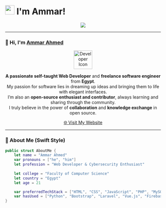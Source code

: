 <h1 >
  <img src="https://emojis.slackmojis.com/emojis/images/1531849430/4246/blob-sunglasses.gif?1531849430" width="30"/>
  I'm Ammar!
</h1>

<p align="center">
  <a href="https://github.com/DenverCoder1/readme-typing-svg">
    <img src="https://readme-typing-svg.herokuapp.com/?lines=Ammar%20Ahmed%20Mustafa;Front%20End%20Developer%20&font=Fira%20Code&center=true&width=440&height=45&color=ffffff&vCenter=true&size=22">
  </a>
</p>

---

### 👋 Hi, I'm [Ammar Ahmed](https://eng-ammar.com/)

<p align="center">
  <img src="https://img.icons8.com/ios-filled/100/code--v1.png" width="60" alt="Developer Icon"/>
</p>

<p align="center">
  <strong>A passionate self-taught Web Developer</strong> and <strong>freelance software engineer</strong> from <strong>Egypt</strong>.<br>
  My passion for software lies in dreaming up ideas and bringing them to life with elegant interfaces.<br>
  I’m also an <strong>open-source enthusiast and contributor</strong>, always learning and sharing through the community.<br>
  I truly believe in the power of <strong>collaboration</strong> and <strong>knowledge exchange</strong> in open source.
</p>

<p align="center">
  <a href="https://yourwebsite.com" target="_blank">
    🌐 Visit My Website
  </a>
</p>

---

### 🧠 About Me (Swift Style)

```swift
public struct AboutMe {
    let name = "Ammar Ahmed"
    var pronouns = ["he", "him"]
    let profession = "Web Developer & Cybersecurity Enthusiast"
    
    let college = "Faculty of Computer Science"
    let country = "Egypt"
    let age = 21

    var preferredTechStack = ["HTML", "CSS", "JavaScript", "PHP", "MySQL"]
    var hasUsed = ["Python", "Bootstrap", "Laravel", "Vue.js", "Firebase"]
}
